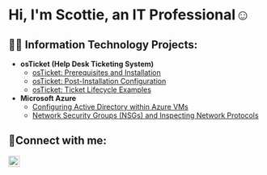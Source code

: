 <h1>Hi, I'm Scottie, an <a www.linkedin.com/in/scottie-thornton-070a3534b >IT Professional</a>☺</h1>

<h2>👨‍💻 Information Technology Projects:</h2>

- <b>osTicket (Help Desk Ticketing System)</b>
  - [osTicket: Prerequisites and Installation](https://github.com/scottiet89/osticket-prereqs)
  - [osTicket: Post-Installation Configuration](https://github.com/scottiet89/post-install-config)
  - [osTicket: Ticket Lifecycle Examples](https://github.com/scottiet89/ticket-lifecycle)
- <b>Microsoft Azure</b>
  - [Configuring Active Directory within Azure VMs](https://github.com/scottiet89/configure-ad)
  - [Network Security Groups (NSGs) and Inspecting Network Protocols](https://github.com/scottiet89/azure-network-protocols)

<h2>🤳Connect with me:</h2>

[<img align="left" alt="Josh | LinkedIn" width="22px" src="https://cdn.jsdelivr.net/npm/simple-icons@v3/icons/linkedin.svg" />][linkedin]

[linkedin]: https://linkedin.com/in/Jane

